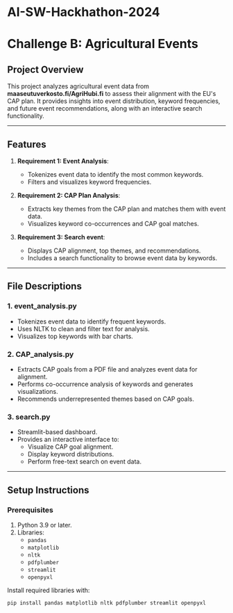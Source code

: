 # AI-SW-Hackhathon-2024
# Challenge B: Agricultural Events

## Project Overview

This project analyzes agricultural event data from **maaseutuverkosto.fi/AgriHubi.fi** to assess their alignment with the EU's CAP plan. It provides insights into event distribution, keyword frequencies, and future event recommendations, along with an interactive search functionality.

---

## Features

1. **Requirement 1: Event Analysis**:
   - Tokenizes event data to identify the most common keywords.
   - Filters and visualizes keyword frequencies.
     
1. **Requirement 2: CAP Plan Analysis**: 
   - Extracts key themes from the CAP plan and matches them with event data.
   - Visualizes keyword co-occurrences and CAP goal matches.

3. **Requirement 3: Search event**:
   - Displays CAP alignment, top themes, and recommendations.
   - Includes a search functionality to browse event data by keywords.

---

## File Descriptions

### 1. **event_analysis.py**
- Tokenizes event data to identify frequent keywords.
- Uses NLTK to clean and filter text for analysis.
- Visualizes top keywords with bar charts.
  
### 2. **CAP_analysis.py**
- Extracts CAP goals from a PDF file and analyzes event data for alignment.
- Performs co-occurrence analysis of keywords and generates visualizations.
- Recommends underrepresented themes based on CAP goals.

### 3. **search.py**
- Streamlit-based dashboard.
- Provides an interactive interface to:
  - Visualize CAP goal alignment.
  - Display keyword distributions.
  - Perform free-text search on event data.

---

## Setup Instructions

### Prerequisites
1. Python 3.9 or later.
2. Libraries:
   - `pandas`
   - `matplotlib`
   - `nltk`
   - `pdfplumber`
   - `streamlit`
   - `openpyxl`

Install required libraries with:
```bash
pip install pandas matplotlib nltk pdfplumber streamlit openpyxl
